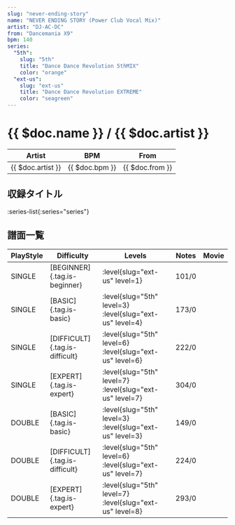 ```yaml
---
slug: "never-ending-story"
name: "NEVER ENDING STORY (Power Club Vocal Mix)"
artist: "DJ-AC-DC"
from: "Dancemania X9"
bpm: 140
series:
  "5th":
    slug: "5th"
    title: "Dance Dance Revolution 5thMIX"
    color: "orange"
  "ext-us":
    slug: "ext-us"
    title: "Dance Dance Revolution EXTREME"
    color: "seagreen"
---
```


# {{ $doc.name }} / {{ $doc.artist }}

|Artist|BPM|From|
|------|---|----|
|{{ $doc.artist }}|{{ $doc.bpm }}|{{ $doc.from }}|

## 収録タイトル

:series-list{:series="series"}

## 譜面一覧

|PlayStyle|Difficulty|Levels|Notes|Movie|
|---------|----------|------|-----|-----|
|SINGLE|[BEGINNER]{.tag.is-beginner}|:level{slug="ext-us" level=1}|101/0||
|SINGLE|[BASIC]{.tag.is-basic}|:level{slug="5th" level=3} :level{slug="ext-us" level=4}|173/0||
|SINGLE|[DIFFICULT]{.tag.is-difficult}|:level{slug="5th" level=6} :level{slug="ext-us" level=6}|222/0||
|SINGLE|[EXPERT]{.tag.is-expert}|:level{slug="5th" level=7} :level{slug="ext-us" level=7}|304/0||
|DOUBLE|[BASIC]{.tag.is-basic}|:level{slug="5th" level=3} :level{slug="ext-us" level=3}|149/0||
|DOUBLE|[DIFFICULT]{.tag.is-difficult}|:level{slug="5th" level=6} :level{slug="ext-us" level=7}|224/0||
|DOUBLE|[EXPERT]{.tag.is-expert}|:level{slug="5th" level=7} :level{slug="ext-us" level=8}|293/0||
